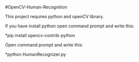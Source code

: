 #OpenCV-Human-Recognition
<p>This project requires python and openCV library.</p>
<p>If you have install python open command prompt and write this:</p>
<p>*pip install opencv-contrib-python</p>
<p>Open command prompt and write this:</p>
<p>*python HumanRecognizer.py</p>
